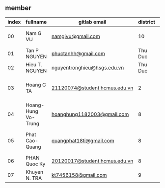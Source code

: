 ## member

| index | fullname            | gitlab email                  | district | birth  | git                            |
| ----- | ------------------- | ----------------------------- | -------- |--------|--------------------------------|
| 00    | Nam G VU            | namgivu@gmail.com             | 10       | 1982   | gitlab namgivu, github namgivu |
| 01    | Tan P NGUYEN        | phuctanhh@gmail.com           | Thu Duc  | 2003   |
| 02    | Hieu T. NGUYEN      | nguyentronghieu@hsgs.edu.vn   | Thu Duc  | 2003   |
| 03    | Hoang C TA          | 21120074@student.hcmus.edu.vn | 2        | 2003   | gitlab Heyesvz, github Heyesvz |
| 04    | Hoang-Hung Vo-Trung | hoanghung1182003@gmail.com    | 8        | 2003   |
| 05    | Phat Cao-Quang      | quangphat18ti@gmail.com       | 8        | 2003   | gitlab quangphat18ti, github quangphat18ti |
| 06    | PHAN Quoc Ky        | 20120017@student.hcmus.edu.vn | 8        | 2002   |
| 07    | Khuyen N. TRA       | kt7456158@gmail.com           | 9	     | 2002   |

